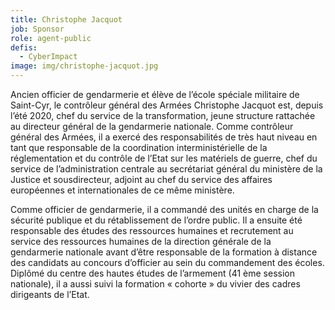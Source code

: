 ```yaml
---
title: Christophe Jacquot
job: Sponsor
role: agent-public
defis:
  - CyberImpact
image: img/christophe-jacquot.jpg
---
```

Ancien officier de gendarmerie et élève de l’école spéciale militaire de Saint-Cyr, le contrôleur général des Armées Christophe Jacquot est, depuis l’été 2020, chef du service de la transformation, jeune structure rattachée au directeur général de la gendarmerie nationale. Comme contrôleur général des Armées, il a exercé des responsabilités de très haut niveau en tant que responsable de la coordination interministérielle de la réglementation et du contrôle de l’Etat sur les matériels de guerre, chef du service de l’administration centrale au secrétariat général du ministère de la Justice et sousdirecteur, adjoint au chef du service des affaires européennes et internationales de ce même ministère. 

Comme officier de gendarmerie, il a commandé des unités en charge de la sécurité publique et du rétablissement de l’ordre public. Il a ensuite été responsable des études des ressources humaines et recrutement au service des ressources humaines de la direction générale de la gendarmerie nationale avant d’être responsable de la formation à distance des candidats au concours d’officier au sein du commandement des écoles. Diplômé du centre des hautes études de l’armement (41 ème session nationale), il a aussi suivi la formation « cohorte » du vivier des cadres dirigeants de l’Etat.
